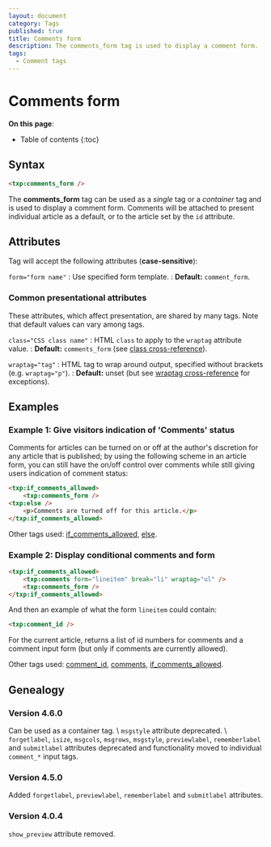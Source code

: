 ```yaml
---
layout: document
category: Tags
published: true
title: Comments form
description: The comments_form tag is used to display a comment form.
tags:
  - Comment tags
---
```


# Comments form

**On this page**:

* Table of contents
{:toc}

## Syntax

~~~ html
<txp:comments_form />
~~~

The **comments_form** tag can be used as a *single* tag or a *container* tag and is used to display a comment form. Comments will be attached to present individual article as a default, or to the article set by the `id` attribute.

## Attributes

Tag will accept the following attributes (**case-sensitive**):

`form="form name"`
: Use specified form template.
: **Default:** `comment_form`.

### Common presentational attributes

These attributes, which affect presentation, are shared by many tags. Note that default values can vary among tags.

`class="CSS class name"`
: HTML `class` to apply to the `wraptag` attribute value.
: **Default:** `comments_form` (see [class cross-reference](https://docs.textpattern.com/tags/tag-attributes-cross-reference#class)).

`wraptag="tag"`
: HTML tag to wrap around output, specified without brackets (e.g. `wraptag="p"`).
: **Default:** unset (but see [wraptag cross-reference](https://docs.textpattern.com/tags/tag-attributes-cross-reference#wraptag) for exceptions).

## Examples

### Example 1: Give visitors indication of 'Comments' status

Comments for articles can be turned on or off at the author's discretion for any article that is published; by using the following scheme in an article form, you can still have the on/off control over comments while still giving users indication of comment status:

~~~ html
<txp:if_comments_allowed>
    <txp:comments_form />
<txp:else />
    <p>Comments are turned off for this article.</p>
</txp:if_comments_allowed>
~~~

Other tags used: [if_comments_allowed](if_comments_allowed), [else](else).

### Example 2: Display conditional comments and form

~~~ html
<txp:if_comments_allowed>
    <txp:comments form="lineitem" break="li" wraptag="ul" />
    <txp:comments_form />
</txp:if_comments_allowed>
~~~

And then an example of what the form `lineitem` could contain:

~~~ html
<txp:comment_id />
~~~

For the current article, returns a list of id numbers for comments and a comment input form (but only if comments are currently allowed).

Other tags used: [comment_id](comment_id), [comments](comments), [if_comments_allowed](if_comments_allowed).

## Genealogy

### Version 4.6.0

Can be used as a container tag. \\
`msgstyle` attribute deprecated. \\
`forgetlabel`, `isize`, `msgcols`, `msgrows`, `msgstyle`, `previewlabel`, `rememberlabel` and `submitlabel` attributes deprecated and functionality moved to individual `comment_*` input tags.

### Version 4.5.0

Added `forgetlabel`, `previewlabel`, `rememberlabel` and `submitlabel` attributes.

### Version 4.0.4

`show_preview` attribute removed.
